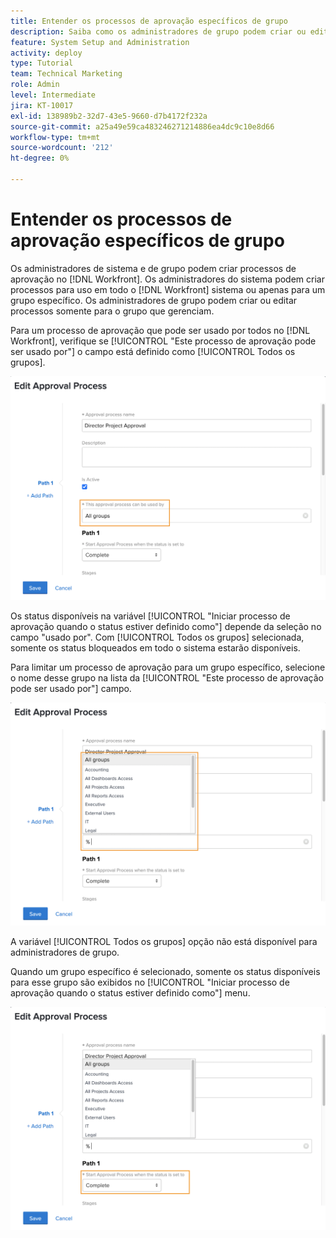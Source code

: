 ```yaml
---
title: Entender os processos de aprovação específicos de grupo
description: Saiba como os administradores de grupo podem criar ou editar processos de aprovação para os grupos que gerenciam.
feature: System Setup and Administration
activity: deploy
type: Tutorial
team: Technical Marketing
role: Admin
level: Intermediate
jira: KT-10017
exl-id: 138989b2-32d7-43e5-9660-d7b4172f232a
source-git-commit: a25a49e59ca483246271214886ea4dc9c10e8d66
workflow-type: tm+mt
source-wordcount: '212'
ht-degree: 0%

---
```


# Entender os processos de aprovação específicos de grupo

Os administradores de sistema e de grupo podem criar processos de aprovação no [!DNL Workfront]. Os administradores do sistema podem criar processos para uso em todo o [!DNL Workfront] sistema ou apenas para um grupo específico. Os administradores de grupo podem criar ou editar processos somente para o grupo que gerenciam.

Para um processo de aprovação que pode ser usado por todos no [!DNL Workfront], verifique se [!UICONTROL &quot;Este processo de aprovação pode ser usado por&quot;] o campo está definido como [!UICONTROL Todos os grupos].

![[!UICONTROL Editar processo de aprovação] janela com o campo de grupo realçado](assets/admin-fund-approval-processes-1.png)

Os status disponíveis na variável [!UICONTROL &quot;Iniciar processo de aprovação quando o status estiver definido como&quot;] depende da seleção no campo &quot;usado por&quot;. Com [!UICONTROL Todos os grupos] selecionada, somente os status bloqueados em todo o sistema estarão disponíveis.

Para limitar um processo de aprovação para um grupo específico, selecione o nome desse grupo na lista da [!UICONTROL &quot;Este processo de aprovação pode ser usado por&quot;] campo.

![[!UICONTROL Editar processo de aprovação] janela com campo de grupo expandido](assets/admin-fund-approval-processes-2.png)

A variável [!UICONTROL Todos os grupos] opção não está disponível para administradores de grupo.

Quando um grupo específico é selecionado, somente os status disponíveis para esse grupo são exibidos no [!UICONTROL &quot;Iniciar processo de aprovação quando o status estiver definido como&quot;] menu.

![[!UICONTROL Editar processo de aprovação] janela com o campo de status realçado](assets/admin-fund-approval-processes-3.png)

